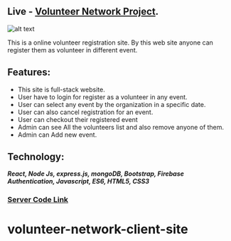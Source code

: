## Live - [Volunteer Network Project](https://volunteer-network-projects.web.app/).
![alt text](https://i.ibb.co/jkYD1sh/volunteer.png)

This is a online volunteer registration site. By this web site anyone can register them as volunteer in different event.

 ## Features:
 - This site is full-stack website.
 - User have to login for register as a volunteer in any event.
 - User can select any event by the organization in a specific date.
 - User can also cancel registration for an event.
 - User can checkout their registered event
 - Admin can see All the volunteers list and also remove anyone of them.
 - Admin can Add new event.
 
## Technology:
 ***React, Node Js, express.js, mongoDB, Bootstrap, Firebase Authentication, Javascript, ES6, HTML5,  CSS3***
 
 ### [Server Code Link](https://github.com/SayemMomin/volunteer-network-server-site)

# volunteer-network-client-site
